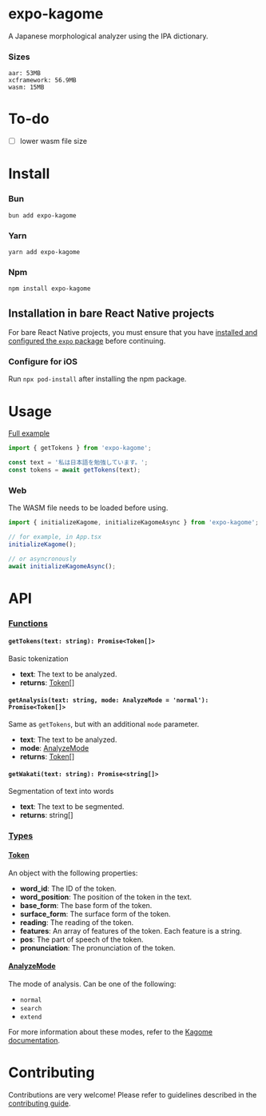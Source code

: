 # expo-kagome

A Japanese morphological analyzer using the IPA dictionary.

### Sizes
```
aar: 53MB
xcframework: 56.9MB
wasm: 15MB
```

# To-do
- [ ] lower wasm file size

# Install
### Bun
```
bun add expo-kagome
```
### Yarn
```
yarn add expo-kagome
```
### Npm
```
npm install expo-kagome
```

## Installation in bare React Native projects
For bare React Native projects, you must ensure that you have [installed and configured the `expo` package](https://docs.expo.dev/bare/installing-expo-modules/) before continuing.

### Configure for iOS

Run `npx pod-install` after installing the npm package.

# Usage
[Full example](https://github.com/KuzuLabz/expo-kagome/example/App.tsx)
```ts
import { getTokens } from 'expo-kagome';

const text = '私は日本語を勉強しています。';
const tokens = await getTokens(text);
```

### Web
The WASM file needs to be loaded before using.
```typescript
import { initializeKagome, initializeKagomeAsync } from 'expo-kagome';

// for example, in App.tsx
initializeKagome();

// or asyncronously
await initializeKagomeAsync();
```

<!-- # API documentation

- [Documentation for the latest stable release](https://docs.expo.dev/versions/latest/sdk/kagome/)
- [Documentation for the main branch](https://docs.expo.dev/versions/unversioned/sdk/kagome/) -->


# API
### [Functions](https://github.com/KuzuLabz/expo-kagome/src/ExpoKagome.types.ts)

#### `getTokens(text: string): Promise<Token[]>`
Basic tokenization
- **text**: The text to be analyzed.
- **returns**: [Token[]]()

#### `getAnalysis(text: string, mode: AnalyzeMode = 'normal'): Promise<Token[]>`
Same as `getTokens`, but with an additional `mode` parameter.  
- **text**: The text to be analyzed.
- **mode**: [AnalyzeMode]()
- **returns**: [Token[]]()

#### `getWakati(text: string): Promise<string[]>`
Segmentation of text into words
- **text**: The text to be segmented.
- **returns**: string[]

### [Types](https://github.com/KuzuLabz/expo-kagome/src/ExpoKagome.types.ts)
#### [Token](https://github.com/KuzuLabz/expo-kagome/src/ExpoKagome.types.ts)
An object with the following properties:
  - **word_id**: The ID of the token.
  - **word_position**: The position of the token in the text.
  - **base_form**: The base form of the token.
  - **surface_form**: The surface form of the token.
  - **reading**: The reading of the token.
  - **features**: An array of features of the token. Each feature is a string.
  - **pos**: The part of speech of the token.
  - **pronunciation**: The pronunciation of the token.

#### [AnalyzeMode]()
The mode of analysis. Can be one of the following:
  - `normal`
  - `search`
  - `extend`

For more information about these modes, refer to the [Kagome documentation](https://github.com/ikawaha/kagome?tab=readme-ov-file#segmentation-modes).

# Contributing

Contributions are very welcome! Please refer to guidelines described in the [contributing guide](https://github.com/KuzuLabz/expo-kagome/blob/main/CONTRIBUTING.md).
